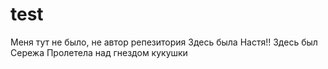 # test
Меня тут не было, не автор репезитория
Здесь была Настя!!
Здесь был Сережа
Пролетела над гнездом кукушки
